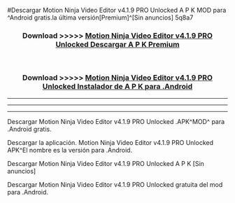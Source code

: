 #Descargar Motion Ninja Video Editor v4.1.9 PRO Unlocked  A P K MOD para ^Android gratis.la última versión[Premium]^[Sin anuncios] 5q8a7



<div align="center">
<h3>Download >>>>> <a href="https://es-web.web.app/?es= Motion Ninja Video Editor v4.1.9 PRO Unlocked ">Motion Ninja Video Editor v4.1.9 PRO Unlocked  Descargar A P K Premium</a></h3><br>

<h3>Download >>>>> <a href="https://es-web.web.app/?es= Motion Ninja Video Editor v4.1.9 PRO Unlocked ">Motion Ninja Video Editor v4.1.9 PRO Unlocked  Instalador de A P K para .Android</a></h3>
</div>


----------------------------------------------------------

----------------------------------------------------------

----------------------------------------------------------

Descargar Motion Ninja Video Editor v4.1.9 PRO Unlocked  .APK^MOD^ para .Android gratis.

Descargar la aplicación. Motion Ninja Video Editor v4.1.9 PRO Unlocked  APK^El nombre es la versión para .Android.

Descargar Motion Ninja Video Editor v4.1.9 PRO Unlocked  A P K [Sin anuncios]

Descargar Motion Ninja Video Editor v4.1.9 PRO Unlocked  gratuita del mod para .Android.